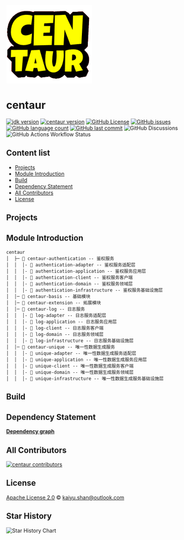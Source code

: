 ![centaur](./logo.png)

# centaur

[![jdk version](https://img.shields.io/badge/JDK-21+-green.svg)](https://www.oracle.com/java/technologies/javase/jdk17-archive-downloads.html)
[![centaur version](https://img.shields.io/badge/centaur-1.0.0--SNAPSHOT-brightgreen)](https://github.com/conifercone/centaur)
[![GitHub License](https://img.shields.io/github/license/conifercone/centaur)](https://github.com/conifercone/centaur)
[![GitHub issues](https://img.shields.io/github/issues/conifercone/centaur)](https://github.com/conifercone/centaur)
[![GitHub language count](https://img.shields.io/github/languages/count/conifercone/centaur)](https://github.com/conifercone/centaur)
[![GitHub last commit](https://img.shields.io/github/last-commit/conifercone/centaur/develop)](https://github.com/conifercone/centaur)
![GitHub Discussions](https://img.shields.io/github/discussions/conifercone/centaur)
![GitHub Actions Workflow Status](https://img.shields.io/github/actions/workflow/status/conifercone/centaur/dependency-submission.yml)


## Content list

- [Projects](#Projects)
- [Module Introduction](#module-introduction)
- [Build](#Build)
- [Dependency Statement](#dependency-statement)
- [All Contributors](#all-contributors)
- [License](#license)

## Projects

## Module Introduction

```text
centaur
│  ├─ 📂 centaur-authentication -- 鉴权服务
│  │  │- 📂 authentication-adapter -- 鉴权服务适配层
│  │  │- 📂 authentication-application -- 鉴权服务应用层
│  │  │- 📂 authentication-client -- 鉴权服务客户端
│  │  │- 📂 authentication-domain -- 鉴权服务领域层
│  │  │- 📂 authentication-infrastructure -- 鉴权服务基础设施层
│  │─ 📂 centaur-basis -- 基础模块
│  │─ 📂 centaur-extension -- 拓展模块
│  │─ 📂 centaur-log -- 日志服务
│  │  │- 📂 log-adapter -- 日志服务适配层
│  │  │- 📂 log-application -- 日志服务应用层
│  │  │- 📂 log-client -- 日志服务客户端
│  │  │- 📂 log-domain -- 日志服务领域层
│  │  │- 📂 log-infrastructure -- 日志服务基础设施层
│  │─ 📂 centaur-unique -- 唯一性数据生成服务
│  │  │- 📂 unique-adapter -- 唯一性数据生成服务适配层
│  │  │- 📂 unique-application -- 唯一性数据生成服务应用层
│  │  │- 📂 unique-client -- 唯一性数据生成服务客户端
│  │  │- 📂 unique-domain -- 唯一性数据生成服务领域层
│  │  │- 📂 unique-infrastructure -- 唯一性数据生成服务基础设施层
```

## Build

## Dependency Statement

[**Dependency graph**](https://github.com/conifercone/centaur/network/dependencies)

## All Contributors

<a href="https://github.com/conifercone/centaur/graphs/contributors">
  <img src="https://contrib.rocks/image?repo=conifercone/centaur"  alt="centaur contributors"/>
</a>

## License

[Apache License 2.0](LICENSE) © kaiyu.shan@outlook.com

## Star History

![Star History Chart](https://api.star-history.com/svg?repos=conifercone/centaur&type=Date)
